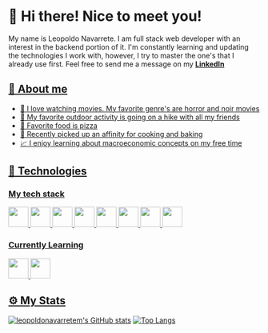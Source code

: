 <h1>👋 Hi there! Nice to meet you!</h1>
<p>My name is Leopoldo Navarrete. I am full stack web developer with an interest in the backend portion of it. I'm constantly learning and updating the technologies I work with, however, I try to master the one's that I already use first. Feel free to send me a message on my <a href="https://www.linkedin.com/in/leopoldonavarretem/"><b>LinkedIn</b></p>

<h2>🚀 About me</h2>
<ul>
<li>🎥 I love watching movies. My favorite genre's are horror and noir movies</li>
<li>🌲 My favorite outdoor activity is going on a hike with all my friends</li>
<li>🍕 Favorite food is pizza</li>
<li>🍳 Recently picked up an affinity for cooking and baking</li>
<li>📈 I enjoy learning about macroeconomic concepts on my free time</li>
</ul>

<h2>🧰 Technologies</h2>
<h3>My tech stack</h3>
<code><img src="https://cdn.jsdelivr.net/gh/devicons/devicon/icons/react/react-original.svg" height=40px/></code>
<code><img src="https://cdn.jsdelivr.net/gh/devicons/devicon/icons/mongodb/mongodb-original.svg" height=40px/></code>
<code><img src="https://cdn.jsdelivr.net/gh/devicons/devicon/icons/nodejs/nodejs-original.svg" height=40px/></code>
<code><img src="https://cdn.jsdelivr.net/gh/devicons/devicon/icons/html5/html5-original.svg" height=40px/></code>
<code><img src="https://cdn.jsdelivr.net/gh/devicons/devicon/icons/css3/css3-original.svg" height=40px/></code>
<code><img src="https://cdn.jsdelivr.net/gh/devicons/devicon/icons/mysql/mysql-original-wordmark.svg" height=40px/></code>
<code><img src="https://cdn.jsdelivr.net/gh/devicons/devicon/icons/git/git-original.svg" height=40px/></code>
<code><img src="https://cdn.jsdelivr.net/gh/devicons/devicon/icons/express/express-original-wordmark.svg" height=40px/></code>

<h3>Currently Learning</h3>
<code><img src="https://cdn.jsdelivr.net/gh/devicons/devicon/icons/python/python-original.svg" height=40px/></code>
<code><img src="https://cdn.jsdelivr.net/gh/devicons/devicon/icons/typescript/typescript-original.svg" height=40px/></code>


<h2>⚙️ My Stats</h2>

[![leopoldonavarretem's GitHub stats](https://github-readme-stats.vercel.app/api?username=leopoldonavarretem&theme=radical&line_height=33)](https://github.com/leopoldonavarretem/github-readme-stats)
[![Top Langs](https://github-readme-stats.vercel.app/api/top-langs/?username=leopoldonavarretem&theme=radical)](https://github.com/leopoldonavarretem/github-readme-stats)
